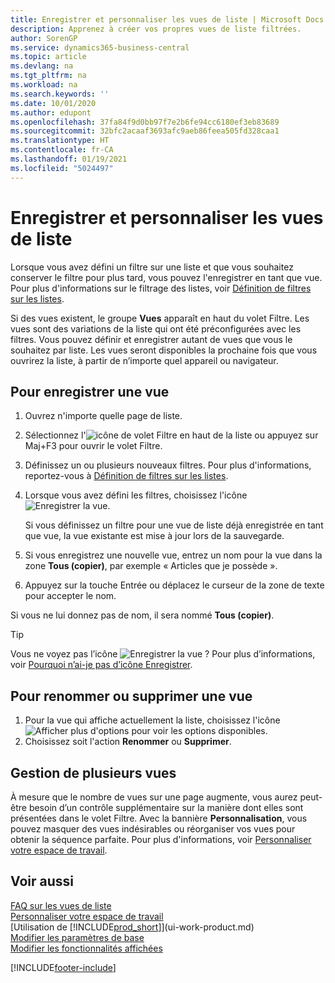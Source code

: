 ```yaml
---
title: Enregistrer et personnaliser les vues de liste | Microsoft Docs
description: Apprenez à créer vos propres vues de liste filtrées.
author: SorenGP
ms.service: dynamics365-business-central
ms.topic: article
ms.devlang: na
ms.tgt_pltfrm: na
ms.workload: na
ms.search.keywords: ''
ms.date: 10/01/2020
ms.author: edupont
ms.openlocfilehash: 37fa84f9d0bb97f7e2b6fe94cc6180ef3eb83689
ms.sourcegitcommit: 32bfc2acaaf3693afc9aeb86feea505fd328caa1
ms.translationtype: HT
ms.contentlocale: fr-CA
ms.lasthandoff: 01/19/2021
ms.locfileid: "5024497"
---
```

# <a name="save-and-personalize-list-views"></a>Enregistrer et personnaliser les vues de liste
Lorsque vous avez défini un filtre sur une liste et que vous souhaitez conserver le filtre pour plus tard, vous pouvez l'enregistrer en tant que vue. Pour plus d'informations sur le filtrage des listes, voir [Définition de filtres sur les listes](ui-enter-criteria-filters.md#setting-filters-on-lists).

Si des vues existent, le groupe **Vues** apparaît en haut du volet Filtre. Les vues sont des variations de la liste qui ont été préconfigurées avec les filtres. Vous pouvez définir et enregistrer autant de vues que vous le souhaitez par liste. Les vues seront disponibles la prochaine fois que vous ouvrirez la liste, à partir de n’importe quel appareil ou navigateur.

## <a name="to-save-a-view"></a>Pour enregistrer une vue
1. Ouvrez n'importe quelle page de liste.
2. Sélectionnez l'![icône de volet Filtre](media/open-filter-pane-icon.png "Icône de volet Filtre") en haut de la liste ou appuyez sur Maj+F3 pour ouvrir le volet Filtre.
3. Définissez un ou plusieurs nouveaux filtres. Pour plus d'informations, reportez-vous à [Définition de filtres sur les listes](ui-enter-criteria-filters.md#setting-filters-on-lists).
4. Lorsque vous avez défini les filtres, choisissez l'icône ![Enregistrer la vue](media/save_view_icon.png "Enregistrer la vue").

    Si vous définissez un filtre pour une vue de liste déjà enregistrée en tant que vue, la vue existante est mise à jour lors de la sauvegarde.
5. Si vous enregistrez une nouvelle vue, entrez un nom pour la vue dans la zone **Tous (copier)**, par exemple « Articles que je possède ».
6. Appuyez sur la touche Entrée ou déplacez le curseur de la zone de texte pour accepter le nom.

Si vous ne lui donnez pas de nom, il sera nommé **Tous (copier)**.

> [!TIP]
> Vous ne voyez pas l’icône ![Enregistrer la vue](media/save_view_icon.png "Enregistrer la vue") ? Pour plus d’informations, voir [Pourquoi n’ai-je pas d’icône Enregistrer](ui-views-faq.md#save).

## <a name="to-rename-or-remove-a-view"></a>Pour renommer ou supprimer une vue
1. Pour la vue qui affiche actuellement la liste, choisissez l'icône ![Afficher plus d'options](media/show-more-options-icon.png "Afficher plus d'options") pour voir les options disponibles.
2. Choisissez soit l'action **Renommer** ou **Supprimer**.

## <a name="managing-many-views"></a>Gestion de plusieurs vues
À mesure que le nombre de vues sur une page augmente, vous aurez peut-être besoin d’un contrôle supplémentaire sur la manière dont elles sont présentées dans le volet Filtre. Avec la bannière **Personnalisation**, vous pouvez masquer des vues indésirables ou réorganiser vos vues pour obtenir la séquence parfaite. Pour plus d'informations, voir [Personnaliser votre espace de travail](ui-personalization-user.md).

## <a name="see-also"></a>Voir aussi
[FAQ sur les vues de liste](ui-views-faq.md)  
[Personnaliser votre espace de travail](ui-personalization-user.md)    
[Utilisation de [!INCLUDE[prod_short](includes/prod_short.md)]](ui-work-product.md)    
[Modifier les paramètres de base](ui-change-basic-settings.md)  
[Modifier les fonctionnalités affichées](ui-experiences.md)  


[!INCLUDE[footer-include](includes/footer-banner.md)]